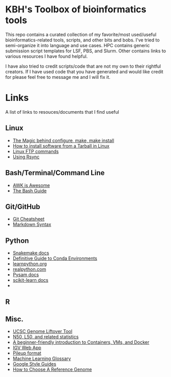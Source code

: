 # KBH's Toolbox of bioinformatics tools

This repo contains a curated collection of my favorite/most used/useful bioinformatics-related tools, scripts, and other bits and bobs. I've tried to semi-organize it into language and use cases. HPC contains generic submission script templates for LSF, PBS, and Slurm. Other contains links to various resources I have found helpful.

I have also tried to credit scripts/code that are not my own to their rightful creators. If I have used code that you have generated and would like credit for please feel free to message me and I will fix it.

# Links

A list of links to resouces/documents that I find useful

## Linux

 * [The Magic behind configure, make, make install](https://thoughtbot.com/blog/the-magic-behind-configure-make-make-install) 
 * [How to install software from a Tarball in Linux](https://www.maketecheasier.com/install-software-from-a-tarball-in-linux/) 
 * [Linux FTP commands](https://linuxize.com/post/how-to-use-linux-ftp-command-to-transfer-files/) 
 * [Using Rsync](https://linuxconfig.org/examples-on-how-to-use-rsync-for-local-and-remote-data-backups-and-synchonization)

## Bash/Terminal/Command Line

 * [AWK is Awesome](https://evodify.com/awk-is-awesome/)
 * [The Bash Guide](https://guide.bash.academy/)

## Git/GitHub

 * [Git Cheatsheet](https://scotch.io/bar-talk/git-cheat-sheet) 
 * [Markdown Syntax](https://www.markdownguide.org/basic-syntax)

## Python

 * [Snakemake docs](https://snakemake.readthedocs.io/en/stable/) 
 * [Definitive Guide to Conda Environments](https://towardsdatascience.com/a-guide-to-conda-environments-bc6180fc533)
 * [learnpython.org](https://www.learnpython.org/)
 * [realpython.com](https://realpython.com/)
 * [Pysam docs](https://pysam.readthedocs.io/en/latest/index.html)
 * [scikit-learn docs](https://scikit-learn.org/stable/index.html)
 * 


## R

## Misc.

 * [UCSC Genome Liftover Tool](https://genome.ucsc.edu/cgi-bin/hgLiftOver)
 * [N50, L50, and related statistics](https://en.wikipedia.org/wiki/N50,_L50,_and_related_statistics)
 * [A beginner-friendly introduction to Containers, VMs, and Docker](https://www.freecodecamp.org/news/a-beginner-friendly-introduction-to-containers-vms-and-docker-79a9e3e119b/)
 * [IGV Web App](https://igv.org/app/)
 * [Pileup format](https://en.wikipedia.org/wiki/Pileup_format)
 * [Machine Learning Glossary](https://developers.google.com/machine-learning/glossary#s)
 * [Google Style Guides](https://google.github.io/styleguide/)
 * [How to Choose A Reference Genome](https://genestack.com/blog/2016/07/12/choosing-a-reference-genome/)